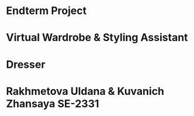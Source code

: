# Endterm Project
# Virtual Wardrobe & Styling Assistant
# Dresser
# Rakhmetova Uldana & Kuvanich Zhansaya SE-2331
